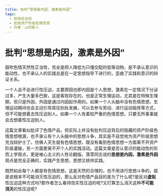 ```yaml
---
title: 批判“思想是内因，激素是外因”
tags:
  - 批倒反动派
  - 批倒资产阶级色情思想
  - 作者：山村新人
---
```


# 批判“思想是内因，激素是外因”

鼓吹色情天然性正当性，完全是把人降低为只懂交配的低等动物，是不承认意识的能动性，也不承认人的实践总是在一定思想指导下进行的，歪曲了实践和意识的辩证关系。


一个人会不会进行性压迫，主要原因也即内因是个人思想，激素在一定情况下分泌过多，产生大量多巴胺，这是客观存在的，也是正常生理运动，尤其是在特殊生理期，但只是外因，外因是通过内因起作用的。如果一个人头脑中没有色情思想，生理运动期间也会主动引导其往别处发展，可以去参与劳动、进行运动锻炼等方式，但不可能想着去性压迫别人。如果一个人有着较严重的色情思想，只要无所事事就会去想着性压迫别人。


这篇文章看似批评了色情产品，但实际上并没有批判压迫背后的隐藏的资产阶级色情思想根源，也不承认有个人头脑中的思想斗争，其实是不自觉地为资产阶级思想充当辩护士了。仿佛人天生就有色情思想，既没有看到色情思想一方面离不开资产阶级灌输，另一方面更离不开个人的实践活动。这篇文章是否认意识的能动性的形而上学观点，更是唯心主义的人性论翻版。落雪同志说的**思想是内因，激素是外因**观点是完全正确的，实践产生思想，思想又统帅实践。


既然如此每个人都是有色情思想，这是天然的合理的，也不用进行思想斗争的，就是说根本不可能消灭性压迫的，那么反对色情产品目的是为了什么呢?是反对**虚拟**性压迫这种方式吗?那作者怎么看待现实性压迫的呢?又打算怎么消灭这种**不可能消灭**的性压迫呢?
